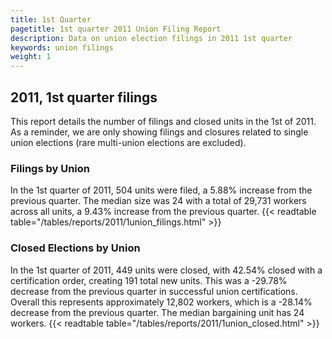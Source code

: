 ```yaml
---
title: 1st Quarter 
pagetitle: 1st quarter 2011 Union Filing Report
description: Data on union election filings in 2011 1st quarter 
keywords: union filings
weight: 1
---
```


## 2011, 1st quarter filings

This report details the number of filings and closed units in the 1st of 2011. As a reminder, we are only showing filings and closures related to single union elections (rare multi-union elections are excluded).

### Filings by Union
In the 1st quarter of 2011, 504 units were filed, a 5.88% increase from the previous quarter. The median size was 24 with a total of 29,731 workers across all units, a 9.43% increase from the previous quarter.
{{< readtable table="/tables/reports/2011/1union_filings.html" >}}

### Closed Elections by Union
In the 1st quarter of 2011, 449 units were closed, with 42.54% closed with a certification order, creating 191 total new units. This was a -29.78% decrease from the previous quarter in successful union certifications. Overall this represents approximately 12,802 workers, which is a -28.14% decrease from the previous quarter. The median bargaining unit has 24 workers.
{{< readtable table="/tables/reports/2011/1union_closed.html" >}}
